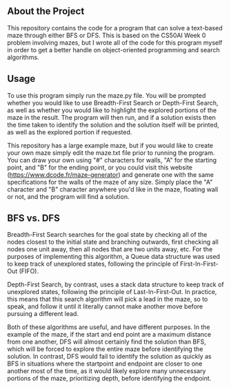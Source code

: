 ## About the Project
This repository contains the code for a program that can solve a text-based maze through either BFS or DFS. This is based on the CS50AI Week 0 problem involving mazes, but I wrote all of the code for this program myself in order to get a better handle on object-oriented programming and search algorithms.

## Usage
To use this program simply run the maze.py file. You will be prompted whether you would like to use Breadth-First Search or Depth-First Search, as well as whether you would like to highlight the explored portions of the maze in the result. The program will then run, and if a solution exists then the time taken to identify the solution and the solution itself will be printed, as well as the explored portion if requested. 

This repository has a large example maze, but if you would like to create your own maze simply edit the maze.txt file prior to running the program. You can draw your own using "#" characters for walls, "A" for the starting point, and "B" for the ending point, or you could visit this website (https://www.dcode.fr/maze-generator) and generate one with the same specifications for the walls of the maze of any size. Simply place the "A" character and "B" character anywhere you'd like in the maze, floating wall or not, and the program will find a solution.

## BFS vs. DFS
Breadth-First Search searches for the goal state by checking all of the nodes closest to the initial state and branching outwards, first checking all nodes one unit away, then all nodes that are two units away, etc. For the purposes of implementing this algorithm, a Queue data structure was used to keep track of unexplored states, following the principle of First-In-First-Out (FIFO). 

Depth-First Search, by contrast, uses a stack data structure to keep track of unexplored states, following the principle of Last-In-First-Out. In practice, this means that this search algorithm will pick a lead in the maze, so to speak, and follow it until it literally cannot make another move before pursuing a different lead.

Both of these algorithms are useful, and have different purposes. In the example of the maze, if the start and end point are a maximum distance from one another, DFS will almost certainly find the solution than BFS, which will be forced to explore the entire maze before identifying the solution. In contrast, DFS would fail to identify the solution as quickly as BFS in situations where the startpoint and endpoint are closer to one another most of the time, as it would likely explore many unnecessary portions of the maze, prioritizing depth, before identifying the endpoint.
